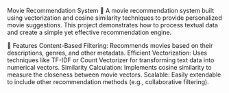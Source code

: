 Movie Recommendation System 🎥
A movie recommendation system built using vectorization and cosine similarity techniques to provide personalized movie suggestions. This project demonstrates how to process textual data and create a simple yet effective recommendation engine.

🚀 Features
Content-Based Filtering: Recommends movies based on their descriptions, genres, and other metadata.
Efficient Vectorization: Uses techniques like TF-IDF or Count Vectorizer for transforming text data into numerical vectors.
Similarity Calculation: Implements cosine similarity to measure the closeness between movie vectors.
Scalable: Easily extendable to include other recommendation methods (e.g., collaborative filtering).
